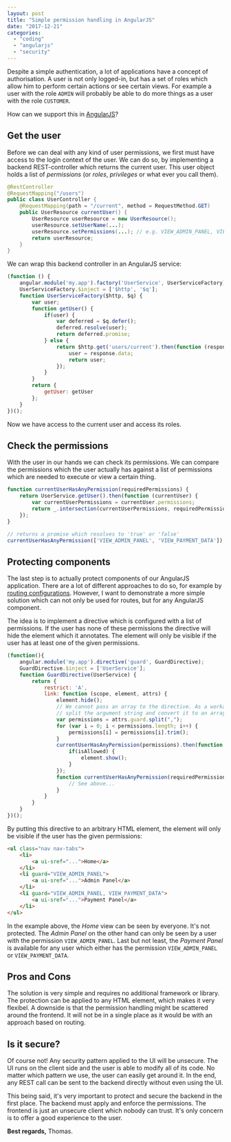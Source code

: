 ```yaml
---
layout: post
title: "Simple permission handling in AngularJS"
date: "2017-12-21"
categories: 
  - "coding"
  - "angularjs"
  - "security"
---
```


Despite a simple authentication, a lot of applications have a concept of authorisation. 
A user is not only logged-in, but has a set of roles which allow him to perform certain actions or see certain views. 
For example a user with the role `ADMIN` will probably be able to do more things as a user with the role `CUSTOMER`.

How can we support this in [AngularJS](https://angularjs.org)?

## Get the user

Before we can deal with any kind of user permissions, we first must have access to the login context of the user. 
We can do so, by implementing a backend REST-controller which returns the current user. 
This user object holds a list of _permissions_ (or _roles_, _privileges_ or what ever you call them).

```java
@RestController
@RequestMapping("/users")
public class UserController {
    @RequestMapping(path = "/current", method = RequestMethod.GET)
    public UserResource currentUser() {
        UserResource userResource = new UserResource();
        userResource.setUserName(...);
        userResource.setPermissions(...); // e.g. VIEW_ADMIN_PANEL, VIEW_PAYMENT_DATA, etc.
        return userResource;
    }
}
```

We can wrap this backend controller in an AngularJS service:

```javascript
(function () {
    angular.module('my.app').factory('UserService', UserServiceFactory);
    UserServiceFactory.$inject = ['$http', '$q'];
    function UserServiceFactory($http, $q) {
        var user;
        function getUser() {
            if(user) {
                var deferred = $q.defer();
                deferred.resolve(user);
                return deferred.promise;
            } else {
                return $http.get('users/current').then(function (response) {
                    user = response.data;
                    return user;
                });
            }
        }
        return {
            getUser: getUser
        };
    }
})();
```

Now we have access to the current user and access its roles.

## Check the permissions

With the user in our hands we can check its permissions. 
We can compare the permissions which the user actually has against a list of permissions which are needed to execute or view a certain thing.

```javascript
function currentUserHasAnyPermission(requiredPermissions) {
    return UserService.getUser().then(function (currentUser) {
        var currentUserPermissions = currentUser.permissions;
        return _.intersection(currentUserPermissions, requiredPermissions).length > 0;
    });
}

// returns a promise which resolves to 'true' or 'false'
currentUserHasAnyPermission(['VIEW_ADMIN_PANEL', 'VIEW_PAYMENT_DATA']);
```

## Protecting components

The last step is to actually protect components of our AngularJS application. 
There are a lot of different approaches to do so, for example by [routing configurations](https://github.com/Narzerus/angular-permission). 
However, I want to demonstrate a more simple solution which can not only be used for routes, but for any AngularJS component.

The idea is to implement a directive which is configured with a list of permissions. 
If the user has none of these permissions the directive will hide the element which it annotates. 
The element will only be visible if the user has at least one of the given permissions.

```javascript
(function(){
    angular.module('my.app').directive('guard', GuardDirective);
    GuardDirective.$inject = ['UserService'];
    function GuardDirective(UserService) {
        return {
            restrict: 'A',
            link: function (scope, element, attrs) {
                element.hide();
                // We cannot pass an array to the directive. As a workaround we
                // split the argument string and convert it to an array.
                var permissions = attrs.guard.split(",");
                for (var i = 0; i < permissions.length; i++) {
                    permissions[i] = permissions[i].trim();
                }
                currentUserHasAnyPermission(permissions).then(function (isAllowed) {
                    if(isAllowed) {
                        element.show();
                    }
                });
                function currentUserHasAnyPermission(requiredPermissions) {
                    // See above...
                }
            }
        }
    }
})();
```

By putting this directive to an arbitrary HTML element, the element will only be visible if the user has the given permissions:

```html
<ul class="nav nav-tabs">
    <li>
        <a ui-sref="...">Home</a>
    </li>
    <li guard="VIEW_ADMIN_PANEL">
        <a ui-sref="...">Admin Panel</a>
    </li>
    <li guard="VIEW_ADMIN_PANEL, VIEW_PAYMENT_DATA">
        <a ui-sref="...">Payment Panel</a>
    </li>
</ul>
```

In the example above, the _Home_ view can be seen by everyone. 
It's not protected. 
The _Admin Panel_ on the other hand can only be seen by a user with the permission `VIEW_ADMIN_PANEL`. 
Last but not least, the _Payment Panel_ is available for any user which either has the permission `VIEW_ADMIN_PANEL` or `VIEW_PAYMENT_DATA`.

## Pros and Cons

The solution is very simple and requires no additional framework or library. 
The protection can be applied to any HTML element, which makes it very flexibel. 
A downside is that the permission handling might be scattered around the frontend. 
It will not be in a single place as it would be with an approach based on routing.

## Is it secure?

Of course not! 
Any security pattern applied to the UI will be unsecure. 
The UI runs on the client side and the user is able to modify all of its code. 
No matter which pattern we use, the user can easily get around it. 
In the end, any REST call can be sent to the backend directly without even using the UI.

This being said, it's very important to protect and secure the backend in the first place. 
The backend must apply and enforce the permissions. 
The frontend is just an unsecure client which nobody can trust. 
It's only concern is to offer a good experience to the user.

**Best regards,** Thomas.

